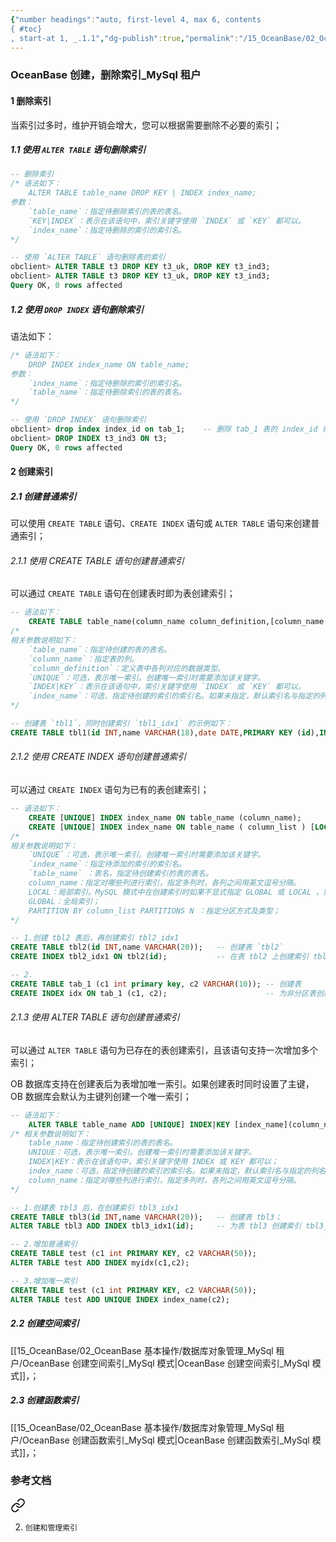 ```yaml
---
{"number headings":"auto, first-level 4, max 6, contents
{ #toc}
, start-at 1, _.1.1","dg-publish":true,"permalink":"/15_OceanBase/02_OceanBase 基本操作/数据库对象管理_MySql 租户/OceanBase 创建，删除索引_MySql 租户/","dgPassFrontmatter":true}
---
```



### OceanBase 创建，删除索引_MySql 租户

#### 1 删除索引  
当索引过多时，维护开销会增大，您可以根据需要删除不必要的索引；  


##### 1.1 使用 `ALTER TABLE` 语句删除索引

```sql
-- 删除索引
/* 语法如下：
	ALTER TABLE table_name DROP KEY | INDEX index_name;
参数：
	`table_name`：指定待删除索引的表的表名。  
	`KEY|INDEX`：表示在该语句中，索引关键字使用 `INDEX` 或 `KEY` 都可以。  
	`index_name`：指定待删除的索引的索引名。
*/

-- 使用 `ALTER TABLE` 语句删除表的索引
obclient> ALTER TABLE t3 DROP KEY t3_uk, DROP KEY t3_ind3;
obclient> ALTER TABLE t3 DROP KEY t3_uk, DROP KEY t3_ind3;
Query OK, 0 rows affected
```

##### 1.2 使用 `DROP INDEX` 语句删除索引

语法如下：

```sql
/* 语法如下：
	DROP INDEX index_name ON table_name;
参数：
	`index_name`：指定待删除的索引的索引名。
	`table_name`：指定待删除索引的表的表名。
*/

-- 使用 `DROP INDEX` 语句删除索引
obclient> drop index index_id on tab_1;    -- 删除 tab_1 表的 index_id 索引
obclient> DROP INDEX t3_ind3 ON t3;
Query OK, 0 rows affected
```


#### 2 创建索引  
##### 2.1 创建普通索引
可以使用 `CREATE TABLE` 语句、`CREATE INDEX` 语句或 `ALTER TABLE` 语句来创建普通索引；

###### 2.1.1 使用 CREATE TABLE 语句创建普通索引

可以通过 `CREATE TABLE` 语句在创建表时即为表创建索引；
```sql
-- 语法如下：
	CREATE TABLE table_name(column_name column_definition,[column_name column_definition,...] [UNIQUE] INDEX|KEY [index_name](column_name));
/*
相关参数说明如下：
	`table_name`：指定待创建的表的表名。
    `column_name`：指定表的列。
    `column_definition`：定义表中各列对应的数据类型。
    `UNIQUE`：可选，表示唯一索引。创建唯一索引时需要添加该关键字。
    `INDEX|KEY`：表示在该语句中，索引关键字使用 `INDEX` 或 `KEY` 都可以。
    `index_name`：可选，指定待创建的索引的索引名。如果未指定，默认索引名与指定的列名相同。
*/

-- 创建表 `tbl1`，同时创建索引 `tbl1_idx1` 的示例如下：
CREATE TABLE tbl1(id INT,name VARCHAR(18),date DATE,PRIMARY KEY (id),INDEX tbl1_idx1 (date));
```


###### 2.1.2 使用 CREATE INDEX 语句创建普通索引
可以通过 `CREATE INDEX` 语句为已有的表创建索引；

```sql
-- 语法如下：
	CREATE [UNIQUE] INDEX index_name ON table_name (column_name);
	CREATE [UNIQUE] INDEX index_name ON table_name ( column_list ) [LOCAL | GLOBAL]  [ PARTITION BY column_list PARTITIONS N ];  
/*
相关参数说明如下：
	`UNIQUE`：可选，表示唯一索引。创建唯一索引时需要添加该关键字。
    `index_name`：指定待添加的索引的索引名。
    `table_name` ：表名，指定待创建索引的表的表名。
    column_name：指定对哪些列进行索引，指定多列时，各列之间用英文逗号分隔。  
	LOCAL：局部索引。MySQL 模式中在创建索引时如果不显式指定 GLOBAL 或 LOCAL ，则默认是 LOCAL；  
	GLOBAL：全局索引；  
	PARTITION BY column_list PARTITIONS N ：指定分区方式及类型； 
*/

-- 1.创建 tbl2 表后，再创建索引 tbl2_idx1
CREATE TABLE tbl2(id INT,name VARCHAR(20));   -- 创建表 `tbl2`
CREATE INDEX tbl2_idx1 ON tbl2(id);           -- 在表 tbl2 上创建索引 tbl2_idx1

-- 2.
CREATE TABLE tab_1 (c1 int primary key, c2 VARCHAR(10)); -- 创建表  
CREATE INDEX idx ON tab_1 (c1, c2);                      -- 为非分区表创建普通索引 
```


###### 2.1.3 使用 ALTER TABLE 语句创建普通索引
可以通过 `ALTER TABLE` 语句为已存在的表创建索引，且该语句支持一次增加多个索引；

OB 数据库支持在创建表后为表增加唯一索引。如果创建表时同时设置了主键，OB 数据库会默认为主键列创建一个唯一索引；

```sql
-- 语法如下：
	ALTER TABLE table_name ADD [UNIQUE] INDEX|KEY [index_name](column_name);
/* 相关参数说明如下：
	table_name：指定待创建索引的表的表名。
    UNIQUE：可选，表示唯一索引。创建唯一索引时需要添加该关键字。
    INDEX|KEY：表示在该语句中，索引关键字使用 INDEX 或 KEY 都可以；
    index_name：可选，指定待创建的索引的索引名。如果未指定，默认索引名与指定的列名相同。
    column_name：指定对哪些列进行索引，指定多列时，各列之间用英文逗号分隔。
*/

-- 1.创建表 tbl3 后，在创建索引 tbl3_idx1 
CREATE TABLE tbl3(id INT,name VARCHAR(20));   -- 创建表 tbl3；
ALTER TABLE tbl3 ADD INDEX tbl3_idx1(id);     -- 为表 tbl3 创建索引 tbl3_idx1

-- 2.增加普通索引
CREATE TABLE test (c1 int PRIMARY KEY, c2 VARCHAR(50));  
ALTER TABLE test ADD INDEX myidx(c1,c2);  

-- 3.增加唯一索引
CREATE TABLE test (c1 int PRIMARY KEY, c2 VARCHAR(50));  
ALTER TABLE test ADD UNIQUE INDEX index_name(c2);  
```

##### 2.2 创建空间索引
[[15_OceanBase/02_OceanBase 基本操作/数据库对象管理_MySql 租户/OceanBase 创建空间索引_MySql 模式\|OceanBase 创建空间索引_MySql 模式]]，；
 

##### 2.3 创建函数索引
[[15_OceanBase/02_OceanBase 基本操作/数据库对象管理_MySql 租户/OceanBase 创建函数索引_MySql 模式\|OceanBase 创建函数索引_MySql 模式]]，；

### 参考文档

<div class="transclusion internal-embed is-loaded"><a class="markdown-embed-link" href="/15-ocean-base/02-ocean-base/my-sql/ocean-base/#830d2c" aria-label="Open link"><svg xmlns="http://www.w3.org/2000/svg" width="24" height="24" viewBox="0 0 24 24" fill="none" stroke="currentColor" stroke-width="2" stroke-linecap="round" stroke-linejoin="round" class="svg-icon lucide-link"><path d="M10 13a5 5 0 0 0 7.54.54l3-3a5 5 0 0 0-7.07-7.07l-1.72 1.71"></path><path d="M14 11a5 5 0 0 0-7.54-.54l-3 3a5 5 0 0 0 7.07 7.07l1.71-1.71"></path></svg></a><div class="markdown-embed">



2. `创建和管理索引` 

</div></div>














